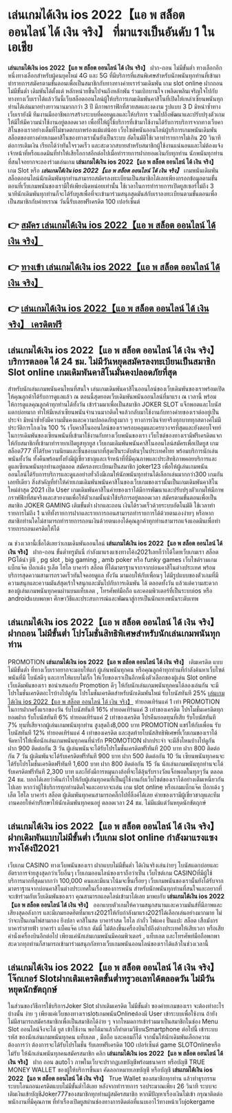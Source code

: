 # เล่นเกมได้เงิน ios 2022【แอ พ สล็อต ออนไลน์ ได้ เงิน จริง】  ที่มาแรงเป็นอันดับ 1 ในเอเชีย

**เล่นเกมได้เงิน ios 2022【แอ พ สล็อต ออนไลน์ ได้ เงิน จริง】** ฝาก-ถอน ไม่มีขั้นต่ำ  ทางเลือกอีกหนึ่งทางเลือกสำหรับผู้คนยุคใหม่ 4G และ 5G ที่มีบริการที่แสนพิเศษสำหรับนักพนันทุกท่านที่เข้ามาทำรายการสมัครตามขั้นตอนเพื่อเป็นสมาชิกกับทางทางค่ายเราร่วมเดิมพัน เกม slot online ฝากถอน ไม่มีขั้นต่ำ เดิมพันได้ตั้งแต่ หลักหน่วยขึ้นไปจนถึงหลักพัน ร่วมเบิกบานใจ เพลิดเพลินเจริญใจไปกับทางทางเว็บเราได้แล้ววันนี้เว็บสล็อตออนไลน์ผู้ให้บริการเกมเดิมพันคาสิโนที่เปิดให้เหล่าเซียนพนันทุกท่านได้เล่นมาอย่างยาวนานมากกว่า 3 ปี มีภาพกราฟิกที่สวยสดและงดงาม รูปแบบ 3 D
มิหนำซ้ำทางเว็บเรายังมี ทีมงานมืออาชีพการสร้างระบบที่คอยดูแลและให้บริการ  รวมไปถึงพัฒนาและปรับปรุงตัวเกมให้มีให้มีความน่าใช้งานอยู่ตลอดเวลา เพื่อที่ให้ผู้ใช้บริการที่เข้ามาใช้งานได้รับการบริการจากทางเว็บคาสิโนของเราอย่างเต็มที่ไม่ขาดตกบกพร่องแม้แต่น้อย เว็บไซต์พนันออนไลน์ผู้บริการเกมพนันเดิมพันสล็อตของทางค่ายเกมคาสิโนของทางเรานั้นยังเป็นระบบ อัตโนมัติใช้เวลาทำรายการไม่เกิน 20 วินาที ต่อการเติมเงิน เรียกได้ว่าทันใจรวดเร็ว และสะดวกสบายสำหรับสมาชิกผู้ใช้งานแน่นอนและไม่ต้องแจ้งเจ้าหน้าที่หรือแอดมินที่ทำให้เสียโอกาสอีกต่อไปเมื่อทำรายการฝากยอดเงินกับทุกท่าน
นักพนันทุกท่านที่สนใจอยากจะลองร่วมเล่นเกม **เล่นเกมได้เงิน ios 2022【แอ พ สล็อต ออนไลน์ ได้ เงิน จริง】** เกม Slot  หรือ ***เล่นเกมได้เงิน ios 2022【แอ พ สล็อต ออนไลน์ ได้ เงิน จริง】*** เกมพนันเดิมพันสล็อตออนไลน์นักเดิมพันทุกท่านสามารถสมัครลงทะเบียนเป็นสมาชิกได้เลยเพียงกรอกข้อมูลตามขั้นตอนที่เว็บเกมพนันของเรามีให้เพียงนิดหน่อยเท่านั้น ใช้เวลาในการทำรายการเปิดยูสเซอร์ไม่ถึง 3 นาทีนักเดิมพันทุกท่านก็จะได้รับยูสเพื่อที่จะเข้ามาร่วมสนุกสุดมันส์กับเราลงทะเบียนตามขั้นตอนเพื่อเป็นสมาชิกกับค่ายเราณ วันนี้รับเลยฟรีเครดิต 100 เปอร์เซ็นต์ 

## 👉 [สมัคร เล่นเกมได้เงิน ios 2022【แอ พ สล็อต ออนไลน์ ได้ เงิน จริง】](https://archa888.com/)
## 👉 [ทางเข้า เล่นเกมได้เงิน ios 2022【แอ พ สล็อต ออนไลน์ ได้ เงิน จริง】](https://archa888.com/)
## 👉 [เล่นเกมได้เงิน ios 2022【แอ พ สล็อต ออนไลน์ ได้ เงิน จริง】 เครดิตฟรี](https://archa888.com/)

## เล่นเกมได้เงิน ios 2022【แอ พ สล็อต ออนไลน์ ได้ เงิน จริง】 บริการตลอด ได้ 24 ชม. ไม่มีวันหยุดสมัครลงทะเบียนเป็นสมาชิก Slot online เกมเดิมพันคาสิโนมั่นคงปลอดภัยที่สุด

สำหรับนักเล่นเกมพนันคนไหนที่สนใจ เล่นเกมเดิมพันคาสิโนออนไลน์ของเว็บเดิมพันของเราพร้อมเปิดให้คุณลูกค้าได้รับการดูแลแล้ว ณ ตอนนี้สุดยอดเว็บเดิมพันพนันออนไลน์ที่มาแรง ณ เวลานี้ พร้อมให้การดูแลคุณลูกค้าทุกท่านได้ทั้งวัน เข้าร่วมมาเพื่อเป็นสมาชิก JOKER SLOT แจ็กพอตและโบนัสแตกบ่อยมาก ทำให้มีเหล่าเซียนพนันจำนวนมากติดใจแล้วกลับมาใช้งานกับทางค่ายของเราต่ออยู่เป็นประจำ มิหนำซ้ำยังมีความมั่นคงและความปลอดภัยสูงมาก ๆ ทางการเงินจ่ายจริงทุกบาททุกสตางค์ไม่มีประวัติการโกงเงิน 100 % เว็บคาสิโนออนไลน์ของเราครอบคลุมและครบวงจรที่สุดและยังตอบโจทย์ในการเดิมพันของเซียนพนันที่เข้ามาใช้งานกับทางเว็บพนันของเรา
เว็บไซต์ของทางเรามีฟรีเครดิตแจกให้กับสมาชิกที่เข้ามาทำรายกเปิดยูสทุกยูส เว็บเกมเดิมพันพนันคาสิโนออนไลน์สมัครเพื่อเปิดยูส เกมสล็อต777 ที่ได้รับความนิยมและชื่นชอบมากที่สุดเป็นระดับต้นๆในประเทศไทย พร้อมบริการนักเล่นพนันทั้งวัน ทั้งคืนพร้อมทั้งยังมีผู้เชี่ยวชาญและเจ้าหน้าที่ที่มีคุณภาพและประสิทธิภาพคอยบริการและดูแลเซียนพนันทุกท่านอยู่ตลอด สมัครลงทะเบียนเป็นสมาชิก joker123 เพื่อให้ผู้เล่นเกมพนันออนไลน์ได้รับการบริการและดูแลอย่างทั่วถึงมีเกมให้นักพนันทุกท่านได้เลือกเล่นมากกว่า300 เกมกันเลยทีเดียว
สิ่งสำคัญที่ทำให้ค่ายเกมเดิมพันพนันคาสิโนของเว็บเกมของเรานั้นเป็นเกมเดิมพันคาสิโนใหม่ล่าสุด 2021 เปิด User  เกมเดิมพันคาสิโนค่ายของเราได้มีการพัฒนาและปรับปรุงตัวเกมให้มีภาพกราฟฟิกที่สมจริงและสวยงามเพื่อให้ตัวเกมนั้นน่าใช้บริการอยู่ตลอดเวลา สมัครตามขั้นตอนเพื่อเป็นสมาชิก JOKER GAMING เติมขั้นต่ำ ฝากและถอน เงินได้รวดเร็วด้วยระบบอัตโนมัติ ใช้เวลาทำรายการไม่ถึง 1 นาทีทั้งรายการฝากและรายการถอนสามารถทำรายการได้ด้วยตนเองง่ายๆ หรือหากสมาชิกท่านใดไม่สามารถทำรายการถอนเงินด้วยตนเองได้คุณลูกค้าทุกท่านสามารถแจ้งแอดมินเพื่อทำรายการถอนเครดิตให้ได้

ณ ช่วงเวลานี้เชื่อได้เลยว่าเกมเดิมพันออนไลน์ **เล่นเกมได้เงิน ios 2022【แอ พ สล็อต ออนไลน์ ได้ เงิน จริง】** ฝาก-ถอน ขั้นต่ำทรูมันนี่ กำลังมาแรงแซงทางโค้ง2021เลยก็ว่าได้โดยเว็บเกมเรา สล็อต PGได้นำ  jili , pg slot , big gaming , amb poker หรือ funky games เว็บไซต์รวมเกมแบ็กแจ๊ค ป๊อกเด้ง รูเล็ต ไฮโล บาคาร่า สล็อต ที่ได้มาตรฐานจากจากบ่อนคาสิโนต่างประเทศ พร้อมบริการสุดความสามารถรวดเร็วทันใจคอยดูแล ทั้งวัน มามอบให้กับเพื่อนๆ ได้มีรูปแบบของตัวเกมที่มีความสนุกและความมันส์สุดเร้าใจสนุกและมันไปกับการเดิมพัน ได้ ตลอดทั้งวัน แล้วแต่ความสะดวกของผู้เล่นเกมพนันทุกคนผ่านบนแท็บเลต , โทรศัพท์มือถือ และคอมพิวเตอร์ที่เป็นระบบios หรือ androidแบบพกพา ศึกษาวิธีและประสบการณ์และพัฒนาสู่การเป็นนักแทงพนันระดับเทพ

## เล่นเกมได้เงิน ios 2022【แอ พ สล็อต ออนไลน์ ได้ เงิน จริง】 ฝากถอน ไม่มีขั้นต่ำ โปรโมชั่นสิทธิพิเศษสำหรับนักเล่นเกมพนันทุกท่าน

 PROMOTION  **เล่นเกมได้เงิน ios 2022【แอ พ สล็อต ออนไลน์ ได้ เงิน จริง】** เติมเครดิต แบบไม่มีขั้นต่ำ ที่ทางเว็บเราอยากจะมอบให้แก่  ผู้เล่นพนันทุกคน หรือคุณลูกค้าทุกท่านที่กำลังค้นหาเว็บไซต์พนันที่มี โบนัสดีๆ และการให้แบบไม่กั๊ก ให้เว็บของเราเป็นอีกหนึ่งตัวเลือกของผู้เล่น Slot online เว็บเดิมพันของเรา ขอนำเสนอกับ Promotion ดีๆ ให้กับนักเล่นเกมพนันทุกคนได้ลองเล่นกัน จะมีโปรโมชั่นเครดิตอะไรบ้างไปดูกัน
โปรโมชั่นเครดิตสำหรับนักเดิมพันใหม่ รับโบนัสทันที 25% [เล่นเกมได้เงิน ios 2022【แอ พ สล็อต ออนไลน์ ได้ เงิน จริง】](https://archa888.com/) ทำยอดเทิร์นแค่ 1 เท่า
 PROMOTION ในการฝากครั้งแรกของวัน รับโบนัสทันที 16% ทำยอดเทิร์นแค่ 3 เท่าของเครดิต
โปรโมชั่นเครดิตทุกยอดฝาก รับโบนัสทันที 6% ทำยอดเทิร์นแค่ 2 เท่าของเครดิต
โปรคืนยอดทุนที่เสีย รับโบนัสทันที 7% ทุนที่เสียจากผู้เล่นเกมพนันทุกท่าน สูงสุดถึง8,000 บาท
 PROMOTION แชร์ให้กับเพื่อน รับโบนัสทันที 12% ทำยอดเทิร์นแค่ 4 เท่าของเครดิต
และสุดท้ายโบนัสสิทธิพิเศษที่เว็บเกมของเราได้จัดหาไว้ให้เพื่อนักเล่นเกมพนันทุกคนที่น่ารัก  PROMOTION ฝากประจำ จะมีสิ่งไหนบ้างไปดูกัน
ฝาก 900 ติดต่อกัน 3 วัน ผู้เล่นพนันจะได้รับโปรโมชั่นเครดิตฟรีทันที 200 บาท
ฝาก 800 ติดต่อกัน 7 วัน ผู้เดิมพันจะได้รับเครดิตฟรีทันที 900 บาท
ฝาก 500 ติดต่อกัน 10 วัน เซียนพนันทุกคนจะได้รับโปรโมชั่นเครดิตฟรีทันที 1,600 บาท
ฝาก 800 ติดต่อกัน 15 วัน นักเล่นเกมพนันทุกท่านจะได้รับเครดิตฟรีทันที 2,300 บาท
และก็ยังมีการหมุนกงล้อที่จะได้ลุ้นรับรางวัลแจ็กพอตในทุกๆวัน ตลอด 24 ชม. บอกได้เลยว่าคืนกำไรให้กับผู้เล่นทุกคนที่เป็นผู้ใช้งานกับเว็บไซต์ของเราได้อย่างเต็มเหนี่ยวกันไปเลย หากว่าผู้ใช้บริการทุกท่านติดใจและอยากจะเล่น เกม slot online หรือเกมแบ็กแจ๊ค ป๊อกเด้ง รูเล็ต ไฮโล บาคาร่า สล็อต ผู้เดิมพันทุกคนสามารถคลิ๊กไปที่ลิ้งค์ได้เลย ค่ายของเรามีผู้เชี่ยวชาญและทีมงานคอยให้คำปรึกษาให้นักเดิมพันทุกคนอยู่ ตลอดเวลา 24 ชม. ไม่มีแม้แต่วันหยุดนักขัตฤกษ์

## เล่นเกมได้เงิน ios 2022【แอ พ สล็อต ออนไลน์ ได้ เงิน จริง】 ฝากเดิมพันแบบไม่มีขั้นต่ำ  เว็บเกม slot online กำลังมาแรงแซงทางโค้งปี2021

เว็บเกม CASINO ทางเว็บพนันของเรา ฝากแบบไม่มีขั้นต่ำ ได้เงินจริงเล่นง่ายๆ โบนัสแตกบ่อยและอัตราการจ่ายสูงสุดกว่าเว็บอื่นๆ เว็บเกมออนไลน์ของเราถือว่าเป็น เว็บไซต์เกม CASINOที่มีผู้ใช้บริการมากที่สุดมากกว่า 100,000 คนและมีแนวโน้มจะขึ้นเรื่อยๆ เว็บเกมพนันของเรานั้นยังได้รับจากมาตราฐานจากบ่อนคาสิโนต่างประเทศในเรื่องของการพนัน สำหรับนักพนันทุกท่านที่สนใจและอยากที่จะเข้าร่วมกับเว็บเดิมพันของเรา คุณสามารถแอดไลน์เข้ามาได้เลย
	มาพบกับ **เล่นเกมได้เงิน ios 2022【แอ พ สล็อต ออนไลน์ ได้ เงิน จริง】** ออกแบบตัวเกมให้ความสนุกสนานและความมันส์ที่มีภาพและเสียงสุดอลังการ และมีเกมยอดฮิตที่มาแรง2021ให้กับกำลังมาแรง2021ได้เลือกเล่นอย่างมากมาย  ไม่ว่าจะเป็นเกมไพ่สามกอง  ยิงปลา คาสิโนสด บาคาร่าสด ไฮโล กำถั่ว ไพ่แคง ปั่นแปะ สล็อต เสือมังกร บาคาร่าสายฟ้า บาคาร่า แบ็คแจ๊ค เก้าเก ดัมมี่ ไม่ต้องขึ้นเครื่องบินไปถึงต่างประเทศให้เสียเวลา หรือเสียค่านั่งเครื่องบินอีกต่อไป เพียงแค่นักเล่นเกมพนันมีคอมพิวเตอร์ , แท็บเลต และโทรศัพท์มือถือพกพาสะดวกทุกท่านก็สามารถเข้ามาร่วมสนุกกัลทางเว็บเกมพนันออนไลน์ของเราได้แล้วในช่วงเวลานี้

## เล่นเกมได้เงิน ios 2022【แอ พ สล็อต ออนไลน์ ได้ เงิน จริง】 โจ๊กเกอร์ Slotฝากเติมเครดิตขั้นต่ำทรูวอเลทได้ตลอดวัน ไม่มีวันหยุดนักขัตฤกษ์

ในส่วนของวิธีการใช้บริการJoker Slot ฝากเติมเครดิต ไม่มีขั้นต่ำ ของค่ายเกมของเรา จะต้องทำอะไรบ้างนั้น ง่าย ๆ เพียงแค่เว็บของทางเราslotเกมพนันOnlineต้องมี User เข้าระบบเพื่อใช้งาน ถ้ายังไม่มีสามารถสมัครสมาชิกเพื่อเป็นสมาชิกได้ง่าย ๆ จากโหมดการเข้าร่วมมาเป็นสมาชิกในช่อง Menu Slot ออนไลน์จึงจะได้ ยูส เข้าใช้งาน พอได้มาแล้วก็ทำตามวิธีบนSmartphone ต่อไปนี้
เข้าระบบ รหัส  ของนักเล่นเกมพนันทุกคน แท็บเลต , มือถือ และคอมก็ได้
จากนั้นให้นักเดิมพันเลือกความต้องการว่า ต้องการจะได้รับโปรโมชั่น รับเลยฟรีเครดิต 100 เปอร์เซ็นต์  game SLOTOnlineหรือไม่รับ
ให้นักเล่นพนันทุกคนสมัครสมาชิก คลิก **เล่นเกมได้เงิน ios 2022【แอ พ สล็อต ออนไลน์ ได้ เงิน จริง】** ฝาก ถอน autoไว ภาพในเว็บจะปรากฏเลขบัญชีพร้อมธนาคาร หรือบัญชี TRUE MONEY WALLET ของผู้ให้บริการขึ้นมา
คัดลอกหมายเลขบัญชี หรือบัญชี **เล่นเกมได้เงิน ios 2022【แอ พ สล็อต ออนไลน์ ได้ เงิน จริง】** True Wallet ของสมาชิกทุกท่าน แล้วทำธุรกรรมระบบโอนถอนเครดิตแบบไม่มีขั้นต่ำได้เลย
หลังจากทำรายการ รอประมาณเพียง 26 วินาที ระบบจะเติมเงินเข้าบัญชีJoker777ของสมาชิกทุกท่านผู้สมัครสมาชิก
หากมีปัญหาเรื่องเงินไม่เข้า กรุณาติดต่อพนักงานที่มีคุณภาพ ที่ทำเรื่องเปิดยูสผ่านช่องทางการติดต่อที่แนบเอาไว้ทางหน้าเว็บjokergame


